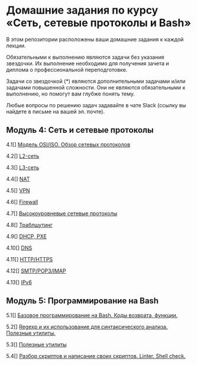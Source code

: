 # Домашние задания по курсу «Сеть, сетевые протоколы и Bash»

В этом репозитории расположены ваши домашние задания к каждой лекции. 

Обязательными к выполнению являются задачи без указания звездочки. Их выполнение необходимо для получения зачета и диплома о профессиональной переподготовке.

Задачи со звездочкой (*) являются дополнительными задачами и/или задачами повышенной сложности. Они не являются обязательными к выполнению, но помогут вам глубже понять тему.

Любые вопросы по решению задач задавайте в чате Slack (ссылку вы найдете в письме на вашей эл. почте).


## Модуль 4: Сеть и сетевые протоколы	

4.1[] [Модель OSI/ISO. Обзор сетевых протоколов]()

4.2[] [L2-сеть]()

4.3[] [L3-сеть]()

4.4[] [NAT]()

4.5[] [VPN]()

4.6[] [Firewall]()

4.7[] [Высокоуровневые сетевые протоколы]()

4.8[] [Траблшутинг]()

4.9[] [DHCP, PXE]()

4.10[] [DNS]()

4.11[] [HTTP/HTTPS]()

4.12[] [SMTP/POP3/IMAP]()

4.13[] [IPv6]()

		
## Модуль 5: Программирование на Bash

5.1[] [Базовое программирование на Bash. Коды возврата, функции.]()

5.2[] [Regexp и их использование для синтаксического анализа. Полезные утилиты.]()

5.3[] [Полезные утилиты]()

5.4[] [Разбор скриптов и написание своих скриптов. Linter. Shell check.]()
